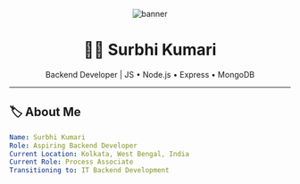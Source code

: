 <!--
**Surbhi-0204/Surbhi-0204** is a ✨ _special_ ✨ repository because its `README.md` (this file) appears on your GitHub profile.

Here are some ideas to get you started:

- 🔭 I’m currently working on ...
- 🌱 I’m currently learning ...
- 👯 I’m looking to collaborate on ...
- 🤔 I’m looking for help with ...
- 💬 Ask me about ...
- 📫 How to reach me: ...
- 😄 Pronouns: ...
- ⚡ Fun fact: ...
-->
<!-- Banner -->
<p align="center">
  <img src="https://capsule-render.vercel.app/api?text=Hi%2C%20I%27m%20Surbhi%20🚀&animation=fadeIn&type=waving&color=gradient&height=120" alt="banner"/>
</p>

<h1 align="center">👩‍💻 Surbhi Kumari</h1>
<p align="center">Backend Developer | JS • Node.js • Express • MongoDB</p>

---

## 🏷️ About Me

```yaml
Name: Surbhi Kumari
Role: Aspiring Backend Developer
Current Location: Kolkata, West Bengal, India
Current Role: Process Associate
Transitioning to: IT Backend Development


